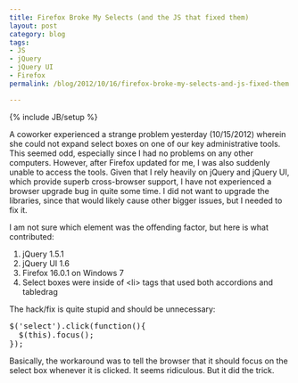 ```yaml
---
title: Firefox Broke My Selects (and the JS that fixed them)
layout: post
category: blog
tags:
- JS
- jQuery
- jQuery UI
- Firefox
permalink: /blog/2012/10/16/firefox-broke-my-selects-and-js-fixed-them

---
```

{% include JB/setup %}
<div id="node-239" class="node node-blog node-promoted">
  <div class="content clearfix">
    <div class="field field-name-body field-type-text-with-summary field-label-hidden"><div class="field-items"><div class="field-item even"><p>A coworker experienced a strange problem yesterday (10/15/2012) wherein she could not expand select boxes on one of our key administrative tools. This seemed odd, especially since I had no problems on any other computers. However, after Firefox updated for me, I was also suddenly unable to access the tools. Given that I rely heavily on jQuery and jQuery UI, which provide superb cross-browser support, I have not experienced a browser upgrade bug in quite some time. I did not want to upgrade the libraries, since that would likely cause other bigger issues, but I needed to fix it.</p>
<!--break-->
<p>I am not sure which element was the offending factor, but here is what contributed:</p>
<ol><li>
		jQuery 1.5.1</li>
	<li>
		jQuery UI 1.6</li>
	<li>
		Firefox 16.0.1 on Windows 7</li>
	<li>
		Select boxes were inside of &lt;li&gt; tags that used both accordions and tabledrag</li>
</ol><p>The hack/fix is quite stupid and should be unnecessary:</p>
<pre class="brush:jscript">
$('select').click(function(){
  $(this).focus();
});</pre>
<p>Basically, the workaround was to tell the browser that it should focus on the select box whenever it is clicked. It seems ridiculous. But it did the trick.</p>
</div></div></div>  </div>
</div>
